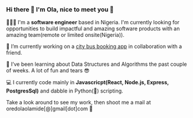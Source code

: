 ### Hi there 👋 I'm Ola, nice to meet you 🤝

<!--
**ola-dola/ola-dola** is a ✨ _special_ ✨ repository because its `README.md` (this file) appears on your GitHub profile.

- 👯 I’m looking to collaborate on ...
- 🤔 I’m looking for help with ...
- 📫 How to reach me: ...
- 😄 Pronouns: ...
- ⚡ Fun fact: ...
-->

👨🏾‍🔬 I'm a **software engineer** based in Nigeria. 
 I'm currently looking for opportunities to build impactful and amazing software products with an amazing team(remote or limited onsite(Nigeria)).
 
🔭 I’m currently working on a [city bus booking app](https://github.com/PickMe-Bus) in collaboration with a friend.

🌱 I’ve been learning about Data Structures and Algorithms the past couple of weeks. A lot of fun and tears 😎

💻 I currently code mainly in **Javascricpt(React, Node.js, Express, PostgresSql)** and dabble in Python(💙) scripting.

Take a look around to see my work, then shoot me a mail at oredolaolamide[@]gmail[dot]com 🙂

